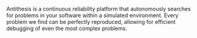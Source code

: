 Antithesis is a continuous reliability platform that autonomously searches for problems in your software within a simulated environment. Every problem we find can be perfectly reproduced, allowing for efficient debugging of even the most complex problems.
